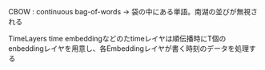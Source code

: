 CBOW : continuous bag-of-words → 袋の中にある単語。南湖の並びが無視される

TimeLayers
time embeddingなどのたtimeレイヤは順伝播時にT個のenbeddingレイヤを用意し、各Embeddingレイヤが書く時刻のデータを処理する